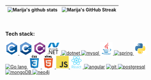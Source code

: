 <!--
**petrovicmarija/petrovicmarija** is a ✨ _special_ ✨ repository because its `README.md` (this file) appears on your GitHub profile.

Here are some ideas to get you started:

- 🔭 I’m currently working on ...
- 🌱 I’m currently learning ...
- 👯 I’m looking to collaborate on ...
- 🤔 I’m looking for help with ...
- 💬 Ask me about ...
- 📫 How to reach me: ...
- 😄 Pronouns: ...
- ⚡ Fun fact: ...
-->
<!-- <h1>Hello! 👋🏻</h1>

 👩🏻‍💻 Focused on **web and software development**.

 🌱 I’m currently learning **Spring** and **Angular**.

<br /> -->
<br>

| ![Marija's github stats](https://github-readme-stats.vercel.app/api?username=petrovicmarija&show_icons=true&theme=tokyonight) | ![Marija's GitHub Streak](https://github-readme-streak-stats.herokuapp.com/?user=petrovicmarija&theme=tokyonight) |
| --- | --- |
<!--
| ![Top Langs](https://github-readme-stats.vercel.app/api/top-langs/?username=petrovicmarija&theme=tokyonight) | ![Github Stars](https://github-readme-stats.vercel.app/api?username=petrovicmarija&show_icons=true&locale=en&count_private=true&hide_rank=true&custom_title=My%20GitHub%20Stats&disable_animations=true&theme=tokyonight) | -->


<br>

<h3 align="left">Tech stack:</h3>
<p align="left"> 
  <a href="https://www.cprogramming.com/" target="_blank"> <img src="https://raw.githubusercontent.com/devicons/devicon/master/icons/c/c-original.svg" alt="c" width="40" height="40"/> </a> 
  <a href="https://www.w3schools.com/cpp/" target="_blank"> <img src="https://raw.githubusercontent.com/devicons/devicon/master/icons/cplusplus/cplusplus-original.svg" alt="cplusplus" width="40" height="40"/> </a> 
  <a href="https://www.w3schools.com/cs/" target="_blank"> <img src="https://raw.githubusercontent.com/devicons/devicon/master/icons/csharp/csharp-original.svg" alt="csharp" width="40" height="40"/> </a> 
  <a href="https://dotnet.microsoft.com/" target="_blank"> <img src="https://raw.githubusercontent.com/devicons/devicon/master/icons/dot-net/dot-net-original-wordmark.svg" alt="dotnet" width="40" height="40"/> </a>
  <a href="https://docs.microsoft.com/en-us/aspnet/core/?view=aspnetcore-5.0" target="_blank"> <img src="https://upload.wikimedia.org/wikipedia/commons/thumb/e/ee/.NET_Core_Logo.svg/1200px-.NET_Core_Logo.svg.png" alt="dotnet" width="40" height="40"/> </a>
  <a href="https://www.microsoft.com/en-us/sql-server/sql-server-2019" target="_blank"> <img src="https://i2.wp.com/pcpress.rs/wp-content/uploads/2012/03/SQL-Server-2012.png?resize=245%2C201&ssl=1" alt="mysql" width="40" height="40"/> </a> 
  <a href="https://www.java.com" target="_blank"> <img src="https://raw.githubusercontent.com/devicons/devicon/master/icons/java/java-original.svg" alt="java" width="40" height="40"/> </a> 
 </a> <a href="https://spring.io/" target="_blank" rel="noreferrer"> <img src="https://www.vectorlogo.zone/logos/springio/springio-icon.svg" alt="spring" width="40" height="40"/> </a>
  <a href="https://www.python.org" target="_blank"> <img src="https://raw.githubusercontent.com/devicons/devicon/master/icons/python/python-original.svg" alt="python" width="40" height="40"/> </a> 
  <a href="https://go.dev/" target="_blank"> <img src="https://go.dev/blog/go-brand/Go-Logo/SVG/Go-Logo_Blue.svg" alt="Go lang" width="40" height="40"/> </a> 
  <a href="https://www.w3schools.com/css/" target="_blank"> <img src="https://raw.githubusercontent.com/devicons/devicon/master/icons/css3/css3-original-wordmark.svg" alt="css3" width="40" height="40"/> </a>  
  <a href="https://www.w3.org/html/" target="_blank"> <img src="https://raw.githubusercontent.com/devicons/devicon/master/icons/html5/html5-original-wordmark.svg" alt="html5" width="40" height="40"/> </a> 
  <a href="https://developer.mozilla.org/en-US/docs/Web/JavaScript" target="_blank"> <img src="https://raw.githubusercontent.com/devicons/devicon/master/icons/javascript/javascript-original.svg" alt="javascript" width="40" height="40"/> </a> 
  <a href="https://reactjs.org/" target="_blank"> <img src="https://raw.githubusercontent.com/devicons/devicon/master/icons/react/react-original-wordmark.svg" alt="react" width="40" height="40"/> </a> 
  <a href="https://angular.io" target="_blank" rel="noreferrer"> <img src="https://angular.io/assets/images/logos/angular/angular.svg" alt="angular" width="40" height="40"/></a>
  <a href="https://git-scm.com/" target="_blank"> <img src="https://www.vectorlogo.zone/logos/git-scm/git-scm-icon.svg" alt="git" width="40" height="40"/> </a>
  <a href="https://www.pgadmin.org/" target="_blank"> <img src="https://upload.wikimedia.org/wikipedia/commons/2/29/Postgresql_elephant.svg" alt="postgresql" width="40" height="40"/> </a>
    <a href="https://www.mongodb.com/" target="_blank"> <img src="https://www.svgrepo.com/show/331488/mongodb.svg" alt="mongoDB" width="40" height="40"/> </a>
    <a href="https://neo4j.com/" target="_blank"> <img src="https://neo4j.com/wp-content/themes/neo4jweb/v2-templates/brand/assets/logo-section-4.svg" alt="neo4j" width="40" height="40"/> </a>
</p>

